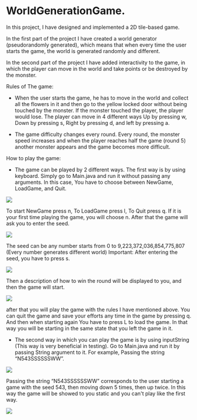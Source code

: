 # WorldGenerationGame.

In this project, I have designed and implemented a 2D tile-based game.

In the first part of the project I have created a world generator (pseudorandomly generated), which means that when every time the user starts the game, the world is 
generated randomly and different.

In the second part of the project I have added interactivity to the game, in which the player can move in the world and take points or be destroyed by the monster.

Rules of The game: 
- When the user starts the game, he has to move in the world and collect all the flowers in it and then go to the yellow locked door without being touched
 by the monster. If the monster touched the player, the player would lose. The player can move in 4 different ways Up by pressing w, Down by pressing s, Right by
 pressing d, and left by pressing a.

- The game difficulty changes every round. Every round, the monster speed increases and when the player reaches half the game (round 5) another monster appears
and the game becomes more difficult.

How to play the game:
- The game can be played by 2 different ways. The first way is by using keyboard. Simply go to Main.java and run it without passing any arguments. In this case,
You have to choose between NewGame, LoadGame, and Quit.

![](images/image1.PNG)

To start NewGame press n, To LoadGame press l, To Quit press q. If it is your first time playing the
game, you will choose n. After that the game will ask you to enter the seed.

![](images/image2.PNG)

The seed can be any number starts from 0 to 9,223,372,036,854,775,807 (Every number generates different world) Important: After entering the seed, you have to press s.

![](images/image3.PNG)

Then a description of how to win the round will be displayed to you, and then the game will start.

![](images/image5.PNG)

after that you will play the game with the rules I have mentioned above. You can quit the game and
save your efforts any time in the game by pressing q. And then when starting again You have to press L to load the game. In that way you will be starting in the same 
state that you left the game in it.

- The second way in which you can play the game is by using inputString (This way is very beneficial in testing). Go to Main.java and run it by passing String argument to it.
For example, Passing the string “N543SSSSSSWW”. 

![](images/image6.PNG)

Passing the string “N543SSSSSSWW” corresponds to the user starting a game with the seed 543, then moving down 5 times, then up twice. In this way the game will be showed to you static and you can't play like the first way.

![](images/image7.PNG)
 
